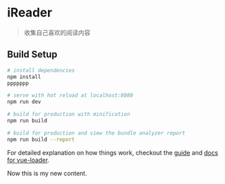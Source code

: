 # iReader

> 收集自己喜欢的阅读内容

## Build Setup

``` bash
# install dependencies
npm install
ppppppp

# serve with hot reload at localhost:8080
npm run dev

# build for production with minification
npm run build

# build for production and view the bundle analyzer report
npm run build --report
```

For detailed explanation on how things work, checkout the [guide](http://vuejs-templates.github.io/webpack/) and [docs for vue-loader](http://vuejs.github.io/vue-loader).


Now this is my new content.
